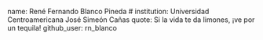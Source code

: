 name: René Fernando Blanco Pineda #
institution: Universidad Centroamericana José Simeón Cañas
quote: Si la vida te da limones, ¡ve por un tequila!
github_user: rn_blanco